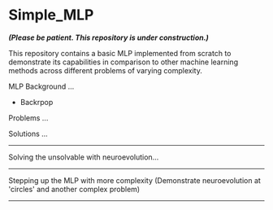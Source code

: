# Simple_MLP

***(Please be patient. This repository is under construction.)***

This repository contains a basic MLP implemented from scratch to demonstrate its capabilities in comparison to other machine learning methods across different problems of varying complexity.


MLP Background
...
  - Backrpop


Problems
...

Solutions
...


---

Solving the unsolvable with neuroevolution...

---

Stepping up the MLP with more complexity (Demonstrate neuroevolution at 'circles' and another complex problem)

---








